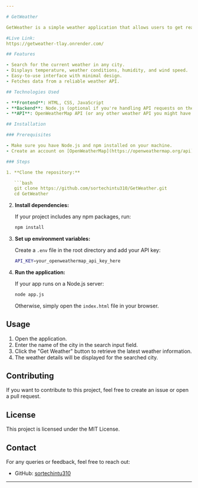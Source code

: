 ```yaml
---

# GetWeather

GetWeather is a simple weather application that allows users to get real-time weather information for any city by consuming a weather API.

#Live Link: 
https://getweather-tlay.onrender.com/

## Features

- Search for the current weather in any city.
- Displays temperature, weather conditions, humidity, and wind speed.
- Easy-to-use interface with minimal design.
- Fetches data from a reliable weather API.

## Technologies Used

- **Frontend**: HTML, CSS, JavaScript
- **Backend**: Node.js (optional if you're handling API requests on the server side)
- **API**: OpenWeatherMap API (or any other weather API you might have used)

## Installation

### Prerequisites

- Make sure you have Node.js and npm installed on your machine.
- Create an account on [OpenWeatherMap](https://openweathermap.org/api) or any other weather API provider and get an API key.

### Steps

1. **Clone the repository:**

   ```bash
   git clone https://github.com/sortechintu310/GetWeather.git
   cd GetWeather
   ```

2. **Install dependencies:**

   If your project includes any npm packages, run:

   ```bash
   npm install
   ```

3. **Set up environment variables:**

   Create a `.env` file in the root directory and add your API key:

   ```bash
   API_KEY=your_openweathermap_api_key_here
   ```

4. **Run the application:**

   If your app runs on a Node.js server:

   ```bash
   node app.js
   ```

   Otherwise, simply open the `index.html` file in your browser.

## Usage

1. Open the application.
2. Enter the name of the city in the search input field.
3. Click the "Get Weather" button to retrieve the latest weather information.
4. The weather details will be displayed for the searched city.

## Contributing

If you want to contribute to this project, feel free to create an issue or open a pull request.

## License

This project is licensed under the MIT License.

## Contact

For any queries or feedback, feel free to reach out:

- GitHub: [sortechintu310](https://github.com/sortechintu310)

---
```

